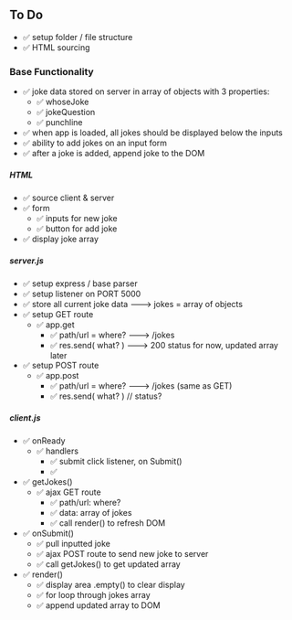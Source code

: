 ## To Do
- ✅ setup folder / file structure
- ✅ HTML sourcing


### Base Functionality
- ✅ joke data stored on server in array of objects with 3 properties:
  - ✅ whoseJoke
  - ✅ jokeQuestion
  - ✅ punchline
- ✅ when app is loaded, all jokes should be displayed below the inputs
- ✅ ability to add jokes on an input form
- ✅ after a joke is added, append joke to the DOM

##### HTML
- ✅ source client & server
- ✅ form
  - ✅ inputs for new joke
  - ✅ button for add joke
- ✅ display joke array


##### server.js
- ✅ setup express / base parser
- ✅ setup listener on PORT 5000
- ✅ store all current joke data ---> jokes = array of objects
- ✅ setup GET route
  - ✅ app.get 
    - ✅ path/url = where? ---> /jokes
    - ✅ res.send( what? ) ---> 200 status for now, updated array later
- ✅ setup POST route
  - ✅ app.post 
    - ✅ path/url = where? ---> /jokes (same as GET)
    - ✅ res.send( what? ) // status?


##### client.js
- ✅ onReady
  - ✅ handlers
    - ✅ submit click listener, on Submit()
    - ✅ 
- ✅ getJokes()
  - ✅ ajax GET route
    - ✅ path/url: where?
    - ✅ data: array of jokes
    - ✅ call render() to refresh DOM
- ✅ onSubmit()
  - ✅ pull inputted joke
  - ✅ ajax POST route to send new joke to server
  - ✅ call getJokes() to get updated array
- ✅ render()
  - ✅ display area .empty() to clear display
  - ✅ for loop through jokes array
  - ✅ append updated array to DOM
